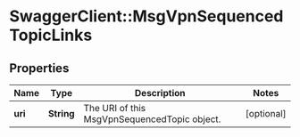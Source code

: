 # SwaggerClient::MsgVpnSequencedTopicLinks

## Properties
Name | Type | Description | Notes
------------ | ------------- | ------------- | -------------
**uri** | **String** | The URI of this MsgVpnSequencedTopic object. | [optional] 


